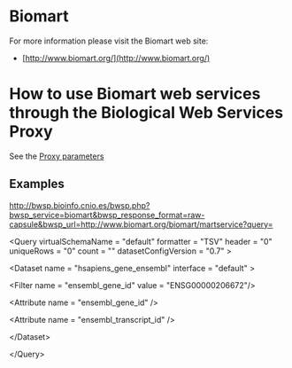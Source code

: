 # Biomart #

For more information please visit the Biomart web site:

  * [http://www.biomart.org/](http://www.biomart.org/)

# How to use Biomart web services through the Biological Web Services Proxy #

See the [Proxy parameters](http://code.google.com/p/bwsproxy/wiki/parameters)


## Examples ##

http://bwsp.bioinfo.cnio.es/bwsp.php?bwsp_service=biomart&bwsp_response_format=raw-capsule&bwsp_url=http://www.biomart.org/biomart/martservice?query=<?xml version="1.0" encoding="UTF-8"?><!DOCTYPE Query>

&lt;Query  virtualSchemaName = "default" formatter = "TSV" header = "0" uniqueRows = "0" count = "" datasetConfigVersion = "0.7" &gt;



&lt;Dataset name = "hsapiens\_gene\_ensembl" interface = "default" &gt;



&lt;Filter name = "ensembl\_gene\_id" value = "ENSG00000206672"/&gt;



&lt;Attribute name = "ensembl\_gene\_id" /&gt;



&lt;Attribute name = "ensembl\_transcript\_id" /&gt;



&lt;/Dataset&gt;



&lt;/Query&gt;

